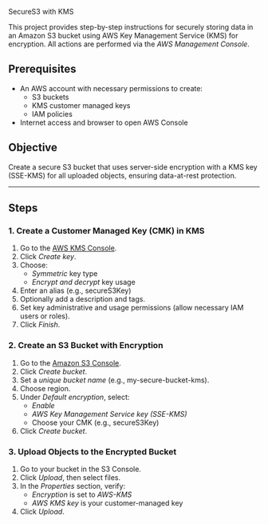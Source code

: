SecureS3 with KMS 

This project provides step-by-step instructions for securely storing data in an Amazon S3 bucket using AWS Key Management Service (KMS) for encryption. All actions are performed via the *AWS Management Console*.

## Prerequisites

- An AWS account with necessary permissions to create:
  - S3 buckets
  - KMS customer managed keys
  - IAM policies 
- Internet access and browser to open AWS Console

## Objective

Create a secure S3 bucket that uses server-side encryption with a KMS key (SSE-KMS) for all uploaded objects, ensuring data-at-rest protection.

---

## Steps

### 1. Create a Customer Managed Key (CMK) in KMS

1. Go to the [AWS KMS Console](https://console.aws.amazon.com/kms/home).
2. Click *Create key*.
3. Choose:
   - *Symmetric* key type
   - *Encrypt and decrypt* key usage
4. Enter an alias (e.g., secureS3Key)
5. Optionally add a description and tags.
6. Set key administrative and usage permissions (allow necessary IAM users or roles).
7. Click *Finish*.


### 2. Create an S3 Bucket with Encryption

1. Go to the [Amazon S3 Console](https://s3.console.aws.amazon.com/s3/home).
2. Click *Create bucket*.
3. Set a *unique bucket name* (e.g., my-secure-bucket-kms).
4. Choose region.
5. Under *Default encryption*, select:
   - *Enable*
   - *AWS Key Management Service key (SSE-KMS)*
   - Choose your CMK (e.g., secureS3Key)
6. Click *Create bucket*.

### 3. Upload Objects to the Encrypted Bucket

1. Go to your bucket in the S3 Console.
2. Click *Upload*, then select files.
3. In the *Properties* section, verify:
   - *Encryption* is set to *AWS-KMS*
   - *AWS KMS key* is your customer-managed key
4. Click *Upload*.

